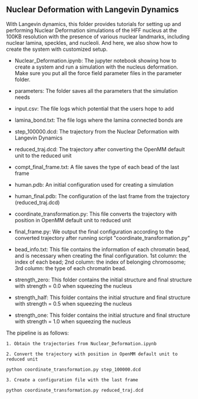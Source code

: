 ## Nuclear Deformation with Langevin Dynamics

With Langevin dynamics, this folder provides tutorials for setting up and performing Nuclear Deformation simulations of the HFF nucleus at the 100KB resolution with the presence of various nuclear landmarks, including nuclear lamina, speckles, and nucleoli. And here, we also show how to create the system with customized setup.

- Nuclear_Deformation.ipynb: The jupyter notebook showing how to create a system and run a simulation with the nucleus deformation. Make sure you put all the force field parameter files in the parameter folder.

- parameters: The folder saves all the parameters that the simulation needs

- input.csv: The file logs which potential that the users hope to add

- lamina_bond.txt: The file logs where the lamina connected bonds are

- step_100000.dcd: The trajectory from the Nuclear Deformation with Langevin Dynamics

- reduced_traj.dcd: The trajectory after converting the OpenMM default unit to the reduced unit

- compt_final_frame.txt: A file saves the type of each bead of the last frame

- human.pdb: An initial configuration used for creating a simulation

- human_final.pdb: The configuration of the last frame from the trajectory (reduced_traj.dcd)

- coordinate_transformation.py: This file converts the trajectory with position in OpenMM default unit to reduced unit 

- final_frame.py: We output the final configuration according to the converted trajectory after running script "coordinate_transformation.py"

- bead_info.txt: This file contains the information of each chromatin bead, and is necessary when creating the final configuration. 1st column: the index of each bead; 2nd column: the index of belonging chromosome; 3rd column: the type of each chromatin bead.

- strength_zero: This folder contains the initial structure and final structure with strength = 0.0 when squeezing the nucleus

- strength_half: This folder contains the initial structure and final structure with strength = 0.5 when squeezing the nucleus

- strength_one: This folder contains the initial structure and final structure with strength = 1.0 when squeezing the nucleus

The pipeline is as follows:

    1. Obtain the trajectories from Nuclear_Deformation.ipynb

    2. Convert the trajectory with position in OpenMM default unit to reduced unit

    python coordinate_transformation.py step_100000.dcd

    3. Create a configuration file with the last frame

    python coordinate_transformation.py reduced_traj.dcd
